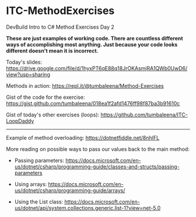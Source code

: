 # ITC-MethodExercises
DevBuild Intro to C# Method Exercises Day 2

**These are just examples of working code. There are countless different ways of accomplishing most anything. Just because your code looks different doesn't mean it is incorrect.**


Today's slides: https://drive.google.com/file/d/1hyxPT6qE88q18JrOKAsmjRA1QWb0UwD6/view?usp=sharing

Methods in action: https://repl.it/@tumbaleena/Method-Exercises

Gist of the code for the exercise: https://gist.github.com/tumbaleena/018ea1f2afd1476ff98f87ba3b91610c 

Gist of today's other exercises (loops): https://github.com/tumbaleena/ITC-LoopDaddy

----------------------

Example of method overloading: https://dotnetfiddle.net/8nhIFL



More reading on possible ways to pass our values back to the main method:

- Passing parameters: https://docs.microsoft.com/en-us/dotnet/csharp/programming-guide/classes-and-structs/passing-parameters

- Using arrays: https://docs.microsoft.com/en-us/dotnet/csharp/programming-guide/arrays/

- Using the List<T> class: https://docs.microsoft.com/en-us/dotnet/api/system.collections.generic.list-1?view=net-5.0
